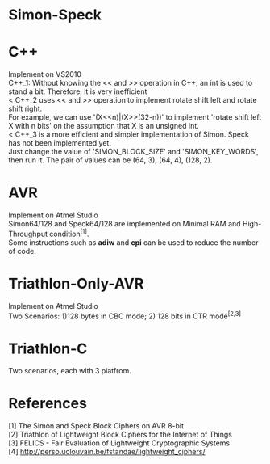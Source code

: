 # Simon-Speck

# C++
Implement on VS2010<br>
C++_1: Without knowing the << and >> operation in C++, an int is used to stand a bit. Therefore, it is very inefficient<br><
C++_2 uses << and >> operation to implement rotate shift left and rotate shift right.<br>
For example, we can use '(X<<n)|(X>>(32-n))' to implement 'rotate shift left X with n bits' on the assumption that X is an unsigned int.<br><
C++_3 is a more efficient and simpler implementation of Simon. Speck has not been implemented yet.<br>
Just change the value of 'SIMON_BLOCK_SIZE' and 'SIMON_KEY_WORDS', then run it. The pair of values can be (64, 3), (64, 4), (128, 2).

# AVR
Implement on Atmel Studio<br>
Simon64/128 and Speck64/128 are implemented on Minimal RAM and High-Throughput condition<sup>[1]</sup>.<br>
Some instructions such as <b>adiw</b> and <b>cpi</b> can be used to reduce the number of code.<br>

# Triathlon-Only-AVR
Implement on Atmel Studio<br>
Two Scenarios: 1)128 bytes in CBC mode; 2) 128 bits in CTR mode<sup>[2,3]</sup><br>

# Triathlon-C
Two scenarios, each with 3 platfrom.

# References
[1] The Simon and Speck Block Ciphers on AVR 8-bit<br>
[2] Triathlon of Lightweight Block Ciphers for the Internet of Things<br>
[3] FELICS - Fair Evaluation of Lightweight Cryptographic Systems<br>
[4] <a href="http://perso.uclouvain.be/fstandae/lightweight_ciphers/">http://perso.uclouvain.be/fstandae/lightweight_ciphers/</a><br>
